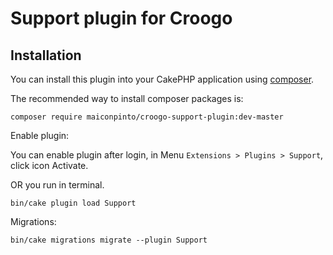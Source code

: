 # Support plugin for Croogo

## Installation

You can install this plugin into your CakePHP application using [composer](http://getcomposer.org).

The recommended way to install composer packages is:

```
composer require maiconpinto/croogo-support-plugin:dev-master
```

Enable plugin:

You can enable plugin after login, in Menu `Extensions > Plugins > Support`, click icon Activate.

OR you run in terminal.

```
bin/cake plugin load Support
```

Migrations: 

```
bin/cake migrations migrate --plugin Support
```